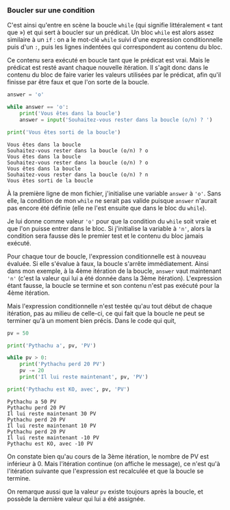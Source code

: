 ### Boucler sur une condition

C'est ainsi qu'entre en scène la boucle `while` (qui signifie littéralement « tant que ») et qui sert à boucler sur un prédicat.
Un bloc `while` est alors assez similaire à un `if` : on a le mot-clé `while` suivi d'une expression conditionnelle puis d'un `:`, puis les lignes indentées qui correspondent au contenu du bloc.

Ce contenu sera exécuté en boucle tant que le prédicat est vrai. Mais le prédicat est resté avant chaque nouvelle itération.
Il s'agit donc dans le contenu du bloc de faire varier les valeurs utilisées par le prédicat, afin qu'il finisse par être faux et que l'on sorte de la boucle.

```python
answer = 'o'

while answer == 'o':
    print('Vous êtes dans la boucle')
    answer = input('Souhaitez-vous rester dans la boucle (o/n) ? ')

print('Vous êtes sorti de la boucle')
```

```
Vous êtes dans la boucle
Souhaitez-vous rester dans la boucle (o/n) ? o
Vous êtes dans la boucle
Souhaitez-vous rester dans la boucle (o/n) ? o
Vous êtes dans la boucle
Souhaitez-vous rester dans la boucle (o/n) ? n
Vous êtes sorti de la boucle
```

À la première ligne de mon fichier, j'initialise une variable `answer` à `'o'`.
Sans elle, la condition de mon `while` ne serait pas valide puisque `answer` n'aurait pas encore été définie (elle ne l'est ensuite que dans le bloc du `while`).

Je lui donne comme valeur `'o'` pour que la condition du `while` soit vraie et que l'on puisse entrer dans le bloc.
Si j'initialise la variable à `'n'`, alors la condition sera fausse dès le premier test et le contenu du bloc jamais exécuté.

Pour chaque tour de boucle, l'expression conditionnelle est à nouveau évaluée. Si elle s'évalue à faux, la boucle s'arrête immédiatement.
Ainsi dans mon exemple, à la 4ème itération de la boucle, `answer` vaut maintenant `'n'` (c'est la valeur qui lui a été donnée dans la 3ème itération).
L'expression étant fausse, la boucle se termine et son contenu n'est pas exécuté pour la 4ème itération.

Mais l'expression conditionnelle n'est testée qu'au tout début de chaque itération, pas au milieu de celle-ci, ce qui fait que la boucle ne peut se terminer qu'à un moment bien précis.
Dans le code qui quit, 

```python
pv = 50

print('Pythachu a', pv, 'PV')

while pv > 0:
    print('Pythachu perd 20 PV')
    pv -= 20
    print('Il lui reste maintenant', pv, 'PV')

print('Pythachu est KO, avec', pv, 'PV')
```

```
Pythachu a 50 PV
Pythachu perd 20 PV
Il lui reste maintenant 30 PV
Pythachu perd 20 PV
Il lui reste maintenant 10 PV
Pythachu perd 20 PV
Il lui reste maintenant -10 PV
Pythachu est KO, avec -10 PV
```

On constate bien qu'au cours de la 3ème itération, le nombre de PV est inférieur à 0.
Mais l'itération continue (on affiche le message), ce n'est qu'à l'itération suivante que l'expression est recalculée et que la boucle se termine.

On remarque aussi que la valeur `pv` existe toujours après la boucle, et possède la dernière valeur qui lui a été assignée.

